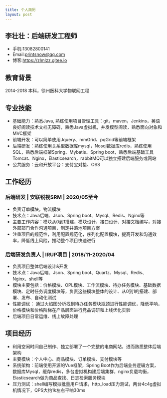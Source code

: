```yaml
---
title: 个人简历
layout: post
---   
```


## 李壮壮：后端研发工程师
* 手机:13082800141
* Email:printsnow@qq.com
* 博客:https://zlmlzz.gitee.io

## 教育背景
2014-2018  本科，徐州医科大学物联网工程

## 专业技能
* 基础能力：熟悉Java, 熟练使用项目管理工具：git，maven，Jenkins，英语良好阅读技术文档无障碍，熟悉Java虚拟机，并发模型阅读，熟悉面向对象和MVC框架
* 前端开发：可以简单使用Jquery、mmGrid、pqGrid等前端框架
* 后端研发：熟练使用关系型数据库mysql，Nosql数据库redis，熟练使用SQL，熟悉后端框架Spring、Mybatis、Spring boot，熟悉后端基础工具Tomcat、Nginx，Elasticsearch，rabbitMQ可以独立搭建后端服务或网站
* 公共服务：云和开放平台：支付宝对接、OSS

## 工作经历
### 后端研发 | 安联锐视SRM | 2020/05至今
* 负责订单模块，物流模块
* 技术点：Java后端、Json、Spring boot、Mysql、Redis、Nginx等 
* 主要工作内容：模块从0到1搭建，模块设计、接口设计、对接文档编写，对接外部部门合作沟通项目，制定并落地项目方案
* 注重项目的规范性，利用配置规范化，序列化配置模块，提高开发和沟通效率，降低线上风险，推动整个项目快速进行

### 后端研发负责人 | IRUP项目 | 2018/11-2020/04
* 负责项目整体后端设计&开发
* 技术点：Java后端、Json、Spring boot、Quartz、Mysql、Redis、Nginx、shell等
* 模块主要包括：价格模块、OPL模块、工作流模块、待办任务模块、基础数据模块、定时任务调度模块等，负责这些模块整体的设计、从0到1的搭建、部署、发布、自动化测试
* 性能调优： 通过火焰图分析找到待办任务模块瓶颈进行性能调优，降低平响，价格模块和价格阶梯在产品层面进行竞品调研和上线优化实验
* 后端项目日常运维、线上故障处理

## 项目经历
* 利用空闲时间自己制作、独立部署了一个完整的电商网站，进而熟悉整体后端架构
* 主要模块：个人中心、商品模块、订单模块、支付模块等
* 系统架构：前端使用开源的Vue框架，Spring Boot作为后端业务逻辑方案，数据库Mysql，缓存redis，多台虚拟机构建后端集群，nginx负载均衡，Elasticsearch做为商品查找、日志检索服务模块
* 压力测试：shell编写模拟批量用户请求，http_load压力测试，两台4c4g虚拟机情况下，QPS大约1k左右平响30ms
